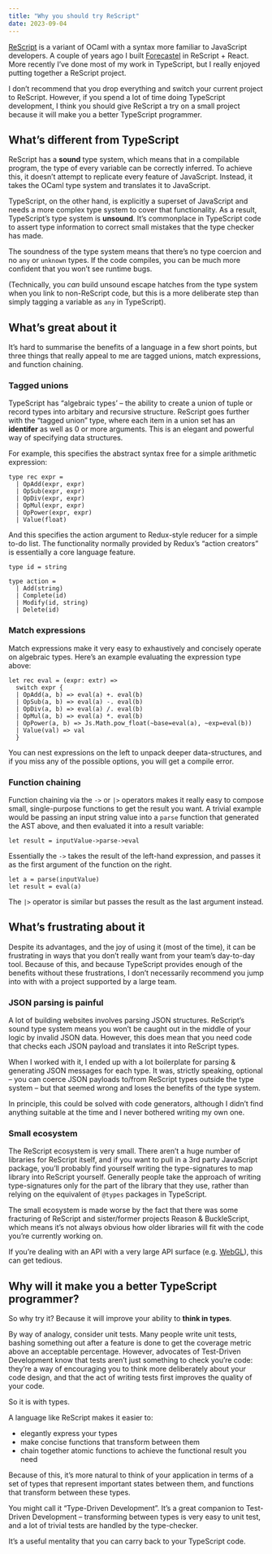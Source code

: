 ```yaml
---
title: "Why you should try ReScript"
date: 2023-09-04
---
```


[ReScript](https://rescript-lang.org/) is a variant of OCaml with a syntax more familiar to
JavaScript developers. A couple of years ago I built [Forecastel](https://app.forecastel.com/) in
ReScript + React. More recently I’ve done most of my work in TypeScript, but I really enjoyed
putting together a ReScript project.

I don’t recommend that you drop everything and switch your current project to ReScript. However, if
you spend a lot of time doing TypeScript development, I think you should give ReScript a try on a
small project because it will make you a better TypeScript programmer.

## What’s different from TypeScript

ReScript has a **sound** type system, which means that in a compilable program, the type of every
variable can be correctly inferred. To achieve this, it doesn’t attempt to replicate every feature
of JavaScript. Instead, it takes the OCaml type system and translates it to JavaScript.

TypeScript, on the other hand, is explicitly a superset of JavaScript and needs a more complex type
system to cover that functionality. As a result, TypeScript’s type system is **unsound**. It’s
commonplace in TypeScript code to assert type information to correct small mistakes that the type
checker has made.

The soundness of the type system means that there’s no type coercion and no `any` or `unknown`
types. If the code compiles, you can be much more confident that you won’t see runtime bugs.

(Technically, you _can_ build unsound escape hatches from the type system when you link to
non-ReScript code, but this is a more deliberate step than simply tagging a variable as `any` in
TypeScript).

## What’s great about it

It’s hard to summarise the benefits of a language in a few short points, but three things that
really appeal to me are tagged unions, match expressions, and function chaining.

### Tagged unions

TypeScript has “algebraic types’ – the ability to create a union of tuple or record types into
arbitary and recursive structure. ReScript goes further with the “tagged union” type, where each
item in a union set has an **identifer** as well as 0 or more arguments. This is an elegant and
powerful way of specifying data structures.

For example, this specifies the abstract syntax free for a simple arithmetic expression:

```rescript
type rec expr =
  | OpAdd(expr, expr)
  | OpSub(expr, expr)
  | OpDiv(expr, expr)
  | OpMul(expr, expr)
  | OpPower(expr, expr)
  | Value(float)
```

And this specifies the action argument to Redux-style reducer for a simple to-do list. The
functionality normally provided by Redux’s “action creators” is essentially a core language feature.

```rescript
type id = string

type action =
  | Add(string)
  | Complete(id)
  | Modify(id, string)
  | Delete(id)
```

### Match expressions

Match expressions make it very easy to exhaustively and concisely operate on algebraic types. Here’s
an example evaluating the expression type above:

```rescript
let rec eval = (expr: extr) =>
  switch expr {
  | OpAdd(a, b) => eval(a) +. eval(b)
  | OpSub(a, b) => eval(a) -. eval(b)
  | OpDiv(a, b) => eval(a) /. eval(b)
  | OpMul(a, b) => eval(a) *. eval(b)
  | OpPower(a, b) => Js.Math.pow_float(~base=eval(a), ~exp=eval(b))
  | Value(val) => val
  }
```

You can nest expressions on the left to unpack deeper data-structures, and if you miss any of the
possible options, you will get a compile error.

### Function chaining

Function chaining via the `->` or `|>` operators makes it really easy to compose small,
single-purpose functions to get the result you want. A trivial example would be passing an input
string value into a `parse` function that generated the AST above, and then evaluated it into a
result variable:

```rescript
let result = inputValue->parse->eval
```

Essentially the `->` takes the result of the left-hand expression, and passes it as the first
argument of the function on the right.

```rescript
let a = parse(inputValue)
let result = eval(a)
```

The `|>` operator is similar but passes the result as the last argument instead.

## What’s frustrating about it

Despite its advantages, and the joy of using it (most of the time), it can be frustrating in ways
that you don’t really want from your team’s day-to-day tool. Because of this, and because TypeScript
provides enough of the benefits without these frustrations, I don’t necessarily recommend you jump
into with with a project supported by a large team.

### JSON parsing is painful

A lot of building websites involves parsing JSON structures. ReScript’s sound type system means you
won’t be caught out in the middle of your logic by invalid JSON data. However, this does mean that
you need code that checks each JSON payload and translates it into ReScript types.

When I worked with it, I ended up with a lot boilerplate for parsing & generating JSON messages for
each type. It was, strictly speaking, optional – you can coerce JSON payloads to/from ReScript types
outside the type system – but that seemed wrong and loses the benefits of the type system.

In principle, this could be solved with code generators, although I didn’t find anything suitable at
the time and I never bothered writing my own one.

### Small ecosystem

The ReScript ecosystem is very small. There aren’t a huge number of libraries for ReScript itself,
and if you want to pull in a 3rd party JavaScript package, you’ll probably find yourself writing the
type-signatures to map library into ReScript yourself. Generally people take the approach of writing
type-signatures only for the part of the library that they use, rather than relying on the
equivalent of `@types` packages in TypeScript.

The small ecosystem is made worse by the fact that there was some fracturing of ReScript and
sister/former projects Reason & BuckleScript, which means it’s not always obvious how older
libraries will fit with the code you’re currently working on.

If you’re dealing with an API with a very large API surface (e.g.
[WebGL](https://github.com/sminnee/temerity)), this can get tedious.

## Why will it make you a better TypeScript programmer?

So why try it? Because it will improve your ability to **think in types**.

By way of analogy, consider unit tests. Many people write unit tests, bashing something out after a
feature is done to get the coverage metric above an acceptable percentage. However, advocates of
Test-Driven Development know that tests aren’t just something to check you’re code: they’re a way of
encouraging you to think more deliberately about your code design, and that the act of writing tests
first improves the quality of your code.

So it is with types.

A language like ReScript makes it easier to:

- elegantly express your types
- make concise functions that transform between them
- chain together atomic functions to achieve the functional result you need

Because of this, it’s more natural to think of your application in terms of a set of types that
represent important states between them, and functions that transform between these types.

You might call it “Type-Driven Development”. It’s a great companion to Test-Driven Development –
transforming between types is very easy to unit test, and a lot of trivial tests are handled by the
type-checker.

It’s a useful mentality that you can carry back to your TypeScript code.
